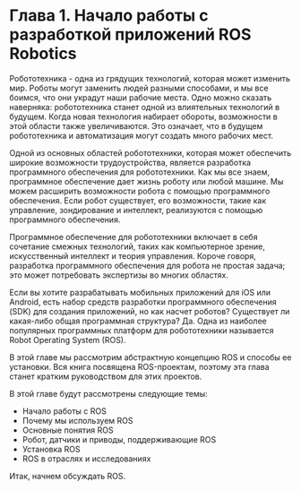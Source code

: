 # Глава 1. Начало работы с разработкой приложений ROS Robotics

Робототехника - одна из грядущих технологий, которая может изменить мир. Роботы могут заменить людей разными способами, и мы все боимся, что они украдут наши рабочие места. Одно можно сказать наверняка: робототехника станет одной из влиятельных технологий в будущем. Когда новая технология набирает обороты, возможности в этой области также увеличиваются. Это означает, что в будущем робототехника и автоматизация могут создать много рабочих мест.

Одной из основных областей робототехники, которая может обеспечить широкие возможности трудоустройства, является разработка программного обеспечения для робототехники. Как мы все знаем, программное обеспечение дает жизнь роботу или любой машине. Мы можем расширить возможности робота с помощью программного обеспечения. Если робот существует, его возможности, такие как управление, зондирование и интеллект, реализуются с помощью программного обеспечения.

Программное обеспечение для робототехники включает в себя сочетание смежных технологий, таких как компьютерное зрение, искусственный интеллект и теория управления. Короче говоря, разработка программного обеспечения для робота не простая задача; это может потребовать экспертизы во многих областях.

Если вы хотите разрабатывать мобильных приложений для iOS или Android, есть набор средств разработки программного обеспечения \(SDK\) для создания приложений, но как насчет роботов? Существует ли какая-либо общая программная структура? Да. Одна из наиболее популярных программных платформ для робототехники называется Robot Operating System \(ROS\).  


В этой главе мы рассмотрим абстрактную концепцию ROS и способы ее установки. Вся книга посвящена ROS-проектам, поэтому эта глава станет кратким руководством для этих проектов.

В этой главе будут рассмотрены следующие темы:

* Начало работы с ROS
* Почему мы используем ROS
* Основные понятия ROS
* Робот, датчики и приводы, поддерживающие ROS
* Установка ROS
* ROS в отраслях и исследованиях



Итак, начнем обсуждать ROS.

